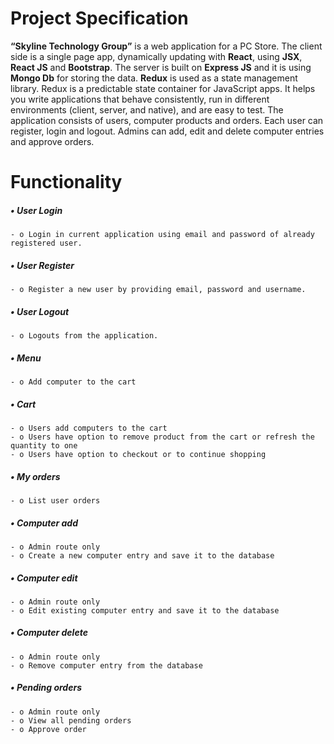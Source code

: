 # Project Specification

**“Skyline Technology Group”** is a web application for a PC Store. 
The client side is a single page app, dynamically updating with **React**, using **JSX**, 
**React JS** and **Bootstrap**. The server is built on **Express JS** and it is using 
**Mongo Db** for storing the data. **Redux** is used as a state management library. 
Redux is a predictable state container for JavaScript apps. 
It helps you write applications that behave consistently, 
run in different environments (client, server, and native), 
and are easy to test. The application consists of users, computer products and orders. 
Each user can register, login and logout. 
 Admins can add, edit and delete computer entries and approve orders.

# Functionality 

##### •	User Login 
    - o Login in current application using email and password of already registered user. 
##### •	User Register 
    - o Register a new user by providing email, password and username. 
##### •	User Logout 
    - o Logouts from the application. 
##### •	Menu
    - o Add computer to the cart
##### •	Cart
    - o Users add computers to the cart
    - o Users have option to remove product from the cart or refresh the quantity to one
    - o Users have option to checkout or to continue shopping
##### •	My orders
    - o List user orders
##### •	Computer add 
    - o Admin route only
    - o Create a new computer entry and save it to the database
##### •	Computer edit 
    - o Admin route only
    - o Edit existing computer entry and save it to the database
##### •	Computer delete
    - o Admin route only
    - o Remove computer entry from the database
##### •	Pending orders 
    - o Admin route only
    - o View all pending orders
    - o Approve order


